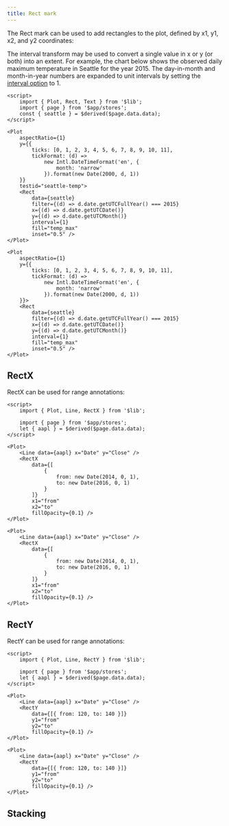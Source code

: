 ```yaml
---
title: Rect mark
---
```


The Rect mark can be used to add rectangles to the plot, defined by x1, y1, x2, and y2 coordinates:



The interval transform may be used to convert a single value in x or y (or both) into an extent. For example, the chart below shows the observed daily maximum temperature in Seattle for the year 2015. The day-in-month and month-in-year numbers are expanded to unit intervals by setting the [interval option](/transforms/interval) to 1.

```svelte live
<script>
    import { Plot, Rect, Text } from '$lib';
    import { page } from '$app/stores';
    const { seattle } = $derived($page.data.data);
</script>

<Plot
    aspectRatio={1}
    y={{
        ticks: [0, 1, 2, 3, 4, 5, 6, 7, 8, 9, 10, 11],
        tickFormat: (d) =>
            new Intl.DateTimeFormat('en', {
                month: 'narrow'
            }).format(new Date(2000, d, 1))
    }}
    testid="seattle-temp">
    <Rect
        data={seattle}
        filter={(d) => d.date.getUTCFullYear() === 2015}
        x={(d) => d.date.getUTCDate()}
        y={(d) => d.date.getUTCMonth()}
        interval={1}
        fill="temp_max"
        inset="0.5" />
</Plot>
```

```svelte
<Plot
    aspectRatio={1}
    y={{
        ticks: [0, 1, 2, 3, 4, 5, 6, 7, 8, 9, 10, 11],
        tickFormat: (d) =>
            new Intl.DateTimeFormat('en', {
                month: 'narrow'
            }).format(new Date(2000, d, 1))
    }}>
    <Rect
        data={seattle}
        filter={(d) => d.date.getUTCFullYear() === 2015}
        x={(d) => d.date.getUTCDate()}
        y={(d) => d.date.getUTCMonth()}
        interval={1}
        fill="temp_max"
        inset="0.5" />
</Plot>
```

## RectX

RectX can be used for range annotations:

```svelte live
<script>
    import { Plot, Line, RectX } from '$lib';

    import { page } from '$app/stores';
    let { aapl } = $derived($page.data.data);
</script>

<Plot>
    <Line data={aapl} x="Date" y="Close" />
    <RectX
        data={[
            {
                from: new Date(2014, 0, 1),
                to: new Date(2016, 0, 1)
            }
        ]}
        x1="from"
        x2="to"
        fillOpacity={0.1} />
</Plot>
```

```svelte
<Plot>
    <Line data={aapl} x="Date" y="Close" />
    <RectX
        data={[
            {
                from: new Date(2014, 0, 1),
                to: new Date(2016, 0, 1)
            }
        ]}
        x1="from"
        x2="to"
        fillOpacity={0.1} />
</Plot>
```

## RectY

RectY can be used for range annotations:

```svelte live
<script>
    import { Plot, Line, RectY } from '$lib';

    import { page } from '$app/stores';
    let { aapl } = $derived($page.data.data);
</script>

<Plot>
    <Line data={aapl} x="Date" y="Close" />
    <RectY
        data={[{ from: 120, to: 140 }]}
        y1="from"
        y2="to"
        fillOpacity={0.1} />
</Plot>
```

```svelte
<Plot>
    <Line data={aapl} x="Date" y="Close" />
    <RectY
        data={[{ from: 120, to: 140 }]}
        y1="from"
        y2="to"
        fillOpacity={0.1} />
</Plot>
```

## Stacking

```svelte live

```